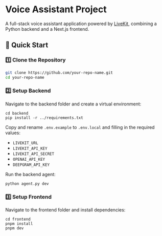 # Voice Assistant Project

A full-stack voice assistant application powered by [LiveKit](https://livekit.io/), combining a Python backend and a Next.js frontend.

## 🚀 Quick Start

### 1️⃣ Clone the Repository

```sh
git clone https://github.com/your-repo-name.git
cd your-repo-name
```

### 2️⃣ Setup Backend
Navigate to the backend folder and create a virtual environment:

```
cd backend
pip install -r ../requirements.txt
```

Copy and rename `.env.example` to `.env.local` and filling in the required values:

- `LIVEKIT_URL`
- `LIVEKIT_API_KEY`
- `LIVEKIT_API_SECRET`
- `OPENAI_API_KEY`
- `DEEPGRAM_API_KEY`

Run the backend agent:
```
python agent.py dev
```

### 3️⃣ Setup Frontend
Navigate to the frontend folder and install dependencies:
```
cd frontend
pnpm install
pnpm dev
```
